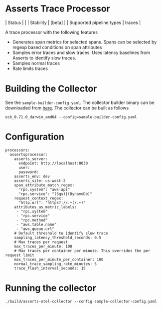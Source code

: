 # Asserts Trace Processor

| Status                   |           |
| Stability                | [beta]    |
| Supported pipeline types | traces    |

A trace processor with the following features
* Generates span metrics for selected spans. Spans can be selected by regexp based conditions on span attributes
* Samples error traces and slow traces. Uses latency baselines from Asserts to identify slow traces.
* Samples normal traces
* Rate limits traces 

# Building the Collector
See the `sample-builder-config.yaml`. The collector builder binary can be downloaded from [here](https://github.com/open-telemetry/opentelemetry-collector/releases).
The collector can be built as follows
```
ocb_0.71.0_darwin_amd64 --config=sample-builder-config.yaml
```

# Configuration
```
processors:
  assertsprocessor:
    asserts_server: 
      endpoint: http://localhost:8030
      user: 
      password:
    asserts_env: dev
    asserts_site: us-west-2
    span_attribute_match_regex:
      "rpc.system": "aws-api"
      "rpc.service": "(Sqs)|(DynamoDb)"
    request_context_regex:
      "http.url": "https?://.+(/.+)"
    attributes_as_metric_labels:
     - "rpc.system"
     - "rpc.service"
     - "rpc.method"
     - "aws.table.name"
     - "aws.queue.url"
    # Default threshold to identify slow trace
    sampling_latency_threshold_seconds: 0.5
    # Max traces per request
    max_traces_per_minute: 100
    # Max traces per container per minute. This overrides the per request limit
    max_traces_per_minute_per_container: 100
    normal_trace_sampling_rate_minutes: 5
    trace_flush_interval_seconds: 15
```

# Running the collector
```
./build/asserts-otel-collector --config sample-collector-config.yaml
```

